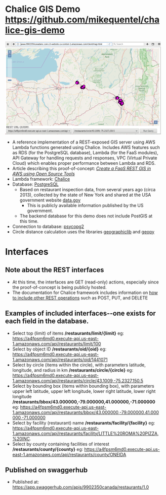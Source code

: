 # Chalice GIS Demo https://github.com/mikequentel/chalice-gis-demo

![chalice-gis-demo client](doc/img/chalice-gis-demo_2018-03-06.png)

* A reference implementation of a REST-exposed GIS server using AWS Lambda functions generated using Chalice. Includes AWS features such as RDS (for the PostgreSQL database), Lambda (for the FaaS modules), API Gateway for handling requests and responses, VPC (Virtual Private Cloud) which enables proper performance between Lambda and RDS.
* Article describing this proof-of-concept: *[Create a FaaS REST GIS in AWS using Open Source Tools](https://www.linkedin.com/pulse/create-faas-rest-gis-aws-using-open-source-tools-mike-quentel)*
* Lambda framework: [Chalice](https://github.com/aws/chalice)
* Database: [PostgreSQL](https://www.postgresql.org)
  * Based on restaurant inspection data, from several years ago (circa 2013), collected by the state of New York and shared at the USA government website [data.gov](https://www.data.gov)
    * This is publicly available information published by the US government.
  * The backend database for this demo does not include PostGIS at this time.
* Connection to database: [psycopg2](http://initd.org/psycopg)
* Circle distance calculation uses the libraries [geographiclib](https://pypi.python.org/pypi/geographiclib) and [geopy](https://pypi.python.org/pypi/geopy)

# Interfaces
## Note about the REST interfaces
* At this time, the interfaces are GET (read-only) actions, especially since the proof-of-concept is being publicly hosted.
* The documentation for Chalice framework includes information on [how to include other REST operations](https://chalice.readthedocs.io/en/latest/quickstart.html#tutorial-additional-routing) such as POST, PUT, and DELETE

## Examples of included interfaces--one exists for each field in the database.
* Select top (limit) of items **/restaurants/limit/{limit}** eg: https://a4fpsm6md0.execute-api.us-east-1.amazonaws.com/api/restaurants/limit/100
* Select by object ID **/restaurants/oid/{oid}** eg: https://a4fpsm6md0.execute-api.us-east-1.amazonaws.com/api/restaurants/oid/1441071
* Select by circle (items within the circle), with parameters latitude, longitude, and radius in km **/restaurants/circle/{circle}** eg: https://a4fpsm6md0.execute-api.us-east-1.amazonaws.com/api/restaurants/circle/43.1009,-75.2327,150.5
* Select by bounding box (items within bounding box), with parameters upper left latitude, upper left longitude, lower right latitude, lower right longitude **/restaurants/bbox/43.000000,-79.000000,41.000000,-71.000000** eg: https://a4fpsm6md0.execute-api.us-east-1.amazonaws.com/api/restaurants/bbox/43.000000,-79.000000,41.000000,-71.000000
* Select by facility (restaurant) name **/restaurants/facility/{facility}** eg: https://a4fpsm6md0.execute-api.us-east-1.amazonaws.com/api/restaurants/facility/LITTLE%20ROMA%20PIZZA,%20INC.
* Select by county containing facilities of interest **/restaurants/county/{county}** eg: https://a4fpsm6md0.execute-api.us-east-1.amazonaws.com/api/restaurants/county/ONEIDA

## Published on swaggerhub
* Published at: https://app.swaggerhub.com/apis/9902350canada/restaurants/1.0
